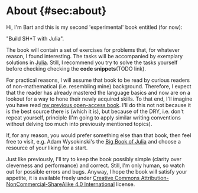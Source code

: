 # About {#sec:about}

Hi, I'm Bart and this is my second 'experimental' book entitled (for now):

"Build SH\*T with Julia".

The book will contain a set of exercises for problems that, for whatever reason,
I found interesting. The tasks will be accompanied by exemplary solutions in
[Julia](https://julialang.org/). Still, I recommend you try to solve the tasks
yourself before checking checking the **code snippets**(TODO link).

For practical reasons, I will assume that book to be read by curious readers
of non-mathematical (i.e. resembling mine) background. Therefore, I expect that
the reader has already mastered the language basics and now are on a lookout for
a way to hone their newly acquired skills. To that end, I'll imagine you have
read [my previous open-access
book](https://b-lukaszuk.github.io/RJ_BS_eng/). I'll do this not not because it
is the best source there is (which it is), but because of the DRY, i.e. don't
repeat yourself, principle (I'm going to apply similar writing conventions
without delving too much into previously mentioned topics).

If, for any reason, you would prefer something else than that book, then feel
free to visit, e.g. Adam Wysokinski's the [Big Book of
Julia](https://adamwysokinski.codeberg.page/bbj/) and choose a resource of your
liking for a start.

Just like previously, I'll try to keep the book possibly simple (clarity over
cleverness and performance) and correct. Still, I'm only human, so watch out for
possible errors and bugs. Anyway, I hope the book will satisfy your appetite, it is
available freely under [Creative Commons Attribution-NonCommercial-ShareAlike
4.0 International](http://creativecommons.org/licenses/by-nc-sa/4.0/) license.
